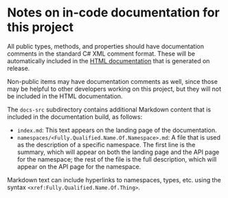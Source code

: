 # Notes on in-code documentation for this project

All public types, methods, and properties should have documentation comments in the standard C# XML comment format. These will be automatically included in the [HTML documentation](https://launchdarkly.github.io/dotnet-eventsource) that is generated on release.

Non-public items may have documentation comments as well, since those may be helpful to other developers working on this project, but they will not be included in the HTML documentation.

The `docs-src` subdirectory contains additional Markdown content that is included in the documentation build, as follows:

* `index.md`: This text appears on the landing page of the documentation.
* `namespaces/<Fully.Qualified.Name.Of.Namespace>.md`: A file that is used as the description of a specific namespace. The first line is the summary, which will appear on both the landing page and the API page for the namespace; the rest of the file is the full description, which will appear on the API page for the namespace.

Markdown text can include hyperlinks to namespaces, types, etc. using the syntax `<xref:Fully.Qualified.Name.Of.Thing>`.
